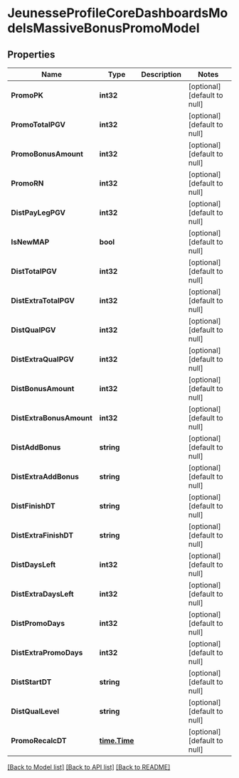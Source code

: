 # JeunesseProfileCoreDashboardsModelsMassiveBonusPromoModel

## Properties
Name | Type | Description | Notes
------------ | ------------- | ------------- | -------------
**PromoPK** | **int32** |  | [optional] [default to null]
**PromoTotalPGV** | **int32** |  | [optional] [default to null]
**PromoBonusAmount** | **int32** |  | [optional] [default to null]
**PromoRN** | **int32** |  | [optional] [default to null]
**DistPayLegPGV** | **int32** |  | [optional] [default to null]
**IsNewMAP** | **bool** |  | [optional] [default to null]
**DistTotalPGV** | **int32** |  | [optional] [default to null]
**DistExtraTotalPGV** | **int32** |  | [optional] [default to null]
**DistQualPGV** | **int32** |  | [optional] [default to null]
**DistExtraQualPGV** | **int32** |  | [optional] [default to null]
**DistBonusAmount** | **int32** |  | [optional] [default to null]
**DistExtraBonusAmount** | **int32** |  | [optional] [default to null]
**DistAddBonus** | **string** |  | [optional] [default to null]
**DistExtraAddBonus** | **string** |  | [optional] [default to null]
**DistFinishDT** | **string** |  | [optional] [default to null]
**DistExtraFinishDT** | **string** |  | [optional] [default to null]
**DistDaysLeft** | **int32** |  | [optional] [default to null]
**DistExtraDaysLeft** | **int32** |  | [optional] [default to null]
**DistPromoDays** | **int32** |  | [optional] [default to null]
**DistExtraPromoDays** | **int32** |  | [optional] [default to null]
**DistStartDT** | **string** |  | [optional] [default to null]
**DistQualLevel** | **string** |  | [optional] [default to null]
**PromoRecalcDT** | [**time.Time**](time.Time.md) |  | [optional] [default to null]

[[Back to Model list]](../README.md#documentation-for-models) [[Back to API list]](../README.md#documentation-for-api-endpoints) [[Back to README]](../README.md)


